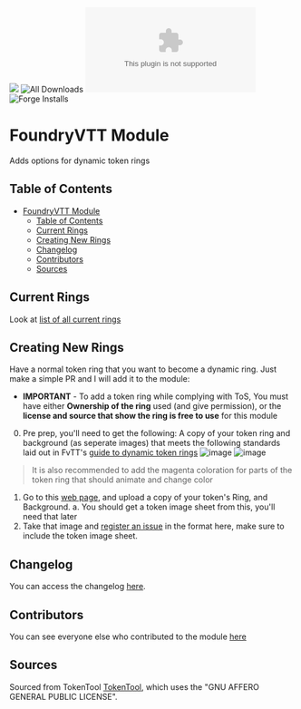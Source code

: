![](https://img.shields.io/badge/Foundry-v12-informational)
![All Downloads](https://img.shields.io/github/downloads/ChasarooniZ/More-Dynamic-Token-Rings/total?color=5e0000&label=All%20Downloads)
![Latest Release Download Count](https://img.shields.io/github/downloads/ChasarooniZ/More-Dynamic-Token-Rings/latest/module.zip)
![Forge Installs](https://img.shields.io/badge/dynamic/json?label=Forge%20Installs&query=package.installs&suffix=%25&url=https%3A%2F%2Fforge-vtt.com%2Fapi%2Fbazaar%2Fpackage%2Fmore-dynamic-token-rings&colorB=4aa94a)
<!--- Downloads @ Latest Badge -->
<!--- replace <user>/<repo> with your username/repository -->

<!--- Forge Bazaar Install % Badge -->
<!--- replace <your-module-name> with the `name` in your manifest -->

# FoundryVTT Module
Adds options for dynamic token rings


## Table of Contents
- [FoundryVTT Module](#foundryvtt-module)
  - [Table of Contents](#table-of-contents)
  - [Current Rings](#current-rings)
  - [Creating New Rings](#creating-new-rings)
  - [Changelog](#changelog)
  - [Contributors](#contributors)
  - [Sources](#sources)
## Current Rings
Look at [list of all current rings](assets/rings/RINGS.md)
## Creating New Rings
Have a normal token ring that you want to become a dynamic ring. Just make a simple PR and I will add it to the module:
- **IMPORTANT** - To add a token ring while complying with ToS, You must have either __Ownership of the ring__ used (and give permission), or the __license and source that show the ring is free to use__ for this module
0. Pre prep, you'll need to get the following: A copy of your token ring and background (as seperate images) that meets the following standards laid out in FvTT's [guide to dynamic token rings](https://foundryvtt.com/article/dynamic-token-rings/)
![image](https://github.com/user-attachments/assets/c320716c-7cd7-40c9-ae6e-3bfc609dc4d2)
![image](https://github.com/user-attachments/assets/c26b18c8-14f7-4a02-9ab8-0443db467d69)
> It is also recommended to add the magenta coloration for parts of the token ring that should animate and change color

1. Go to this [web page](https://chasarooniz.github.io/Dynamic-Token-Ring-Viewer/), and upload a copy of your token's Ring, and Background.
  a. You should get a token image sheet from this, you'll need that later
3. Take that image and [register an issue](https://github.com/ChasarooniZ/More-Dynamic-Token-Rings/issues/new?assignees=ChasarooniZ&labels=Ring+Submission&projects=&template=submit-a-new-ring.md&title=%5BRing+Submission%5D+) in the format here, make sure to include the token image sheet.
## Changelog
You can access the changelog [here](/CHANGELOG.md).
## Contributors
You can see everyone else who contributed to the module [here](CONTRIBUTORS.md)
## Sources
Sourced from TokenTool
[TokenTool](https://github.com/RPTools/TokenTool), which uses the "GNU AFFERO GENERAL PUBLIC LICENSE".
